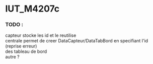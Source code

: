 # IUT_M4207c

### TODO :
capteur stocke les id et le reutilise \
centrale permet de creer DataCapteur/DataTabBord en specifiant l'id (reprise erreur) \
des tableau de bord \
autre ?
